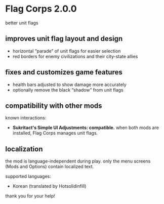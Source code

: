 # Flag Corps 2.0.0
better unit flags

## improves unit flag layout and design
- horizontal “parade” of unit flags for easier selection
- red borders for enemy civilizations and their city-state allies

## fixes and customizes game features
- health bars adjusted to show damage more accurately
- optionally remove the black “shadow” from unit flags

## compatibility with other mods
known interactions:

- **Sukritact's Simple UI Adjustments: compatible.**  when both mods are
  installed, Flag Corps manages unit flags.

## localization
the mod is language-independent during play.
only the menu screens (Mods and Options) contain localized text.

supported languages:

- Korean (translated by Hotsolidinfill)

thank you for your help!
